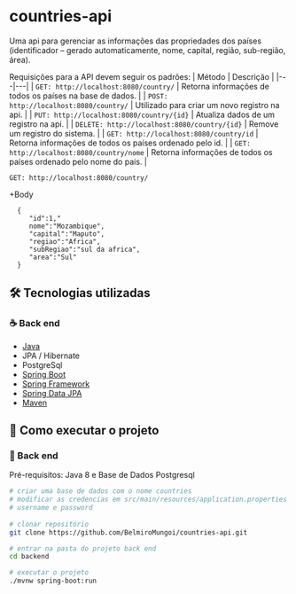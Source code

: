 # countries-api
 Uma api para gerenciar as informações das propriedades dos países (identificador – gerado automaticamente, nome, capital, região, sub-região, área).
 
 Requisições para a API devem seguir os padrões:
| Método | Descrição |
|---|---|
 | `GET: http://localhost:8080/country/` | Retorna informações de todos os países na base de dados. |
| `POST: http://localhost:8080/country/` | Utilizado para criar um novo registro na api. |
| `PUT: http://localhost:8080/country/{id}` | Atualiza dados de um registro na api. |
| `DELETE: http://localhost:8080/country/{id}` | Remove um registro do sistema. |
| `GET: http://localhost:8080/country/id` | Retorna informações de todos os países ordenado pelo id. |
| `GET: http://localhost:8080/country/nome` | Retorna informações de todos os países ordenado pelo nome do pais. |

`GET: http://localhost:8080/country/`

   +Body
   
      {
         "id":1,"
         nome":"Mozambique",
         "capital":"Maputo",
         "regiao":"Africa",
         "subRegiao":"sul da africa",
         "area":"Sul"
      }
      
## 🛠 Tecnologias utilizadas
### :coffee: Back end
- [Java](https://www.oracle.com/br/java/)
- JPA / Hibernate
- PostgreSql
- [Spring Boot](https://spring.io/projects/spring-boot)
- [Spring Framework](https://spring.io/projects/spring-framework)
- [Spring Data JPA](https://spring.io/projects/spring-data-jpa) 
- [Maven](https://maven.apache.org/)

## 🚀 Como executar o projeto

### 🎲 Back end

Pré-requisitos: Java 8 e Base de Dados Postgresql

```bash
# criar uma base de dados com o nome countries
# modificar as credencias em src/main/resources/application.properties
# username e password
   
# clonar repositório
git clone https://github.com/BelmiroMungoi/countries-api.git

# entrar na pasta do projeto back end
cd backend

# executar o projeto
./mvnw spring-boot:run
```
